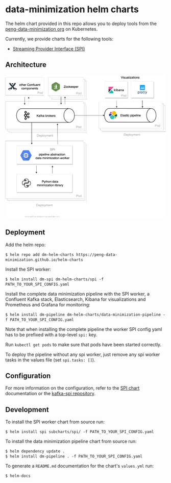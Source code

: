# data-minimization helm charts

The helm chart provided in this repo allows you to deploy tools from the [peng-data-minimization org](https://github.com/peng-data-minimization) on Kubernetes.

Currently, we provide charts for the following tools:

- [Streaming Provider Interface (SPI)](https://github.com/peng-data-minimization/kafka-spi)

## Architecture

<img src="dm-pipeline-chart-architecture.png" alt="DM Pipeline Chart Architecture on Kubernetes" height="450" />

## Deployment

Add the helm repo:
```
$ helm repo add dm-helm-charts https://peng-data-minimization.github.io/helm-charts
```

Install the SPI worker:
```
$ helm install dm-spi dm-helm-charts/spi -f PATH_TO_YOUR_SPI_CONFIG.yaml
```

Install the complete data minimization pipeline with the SPI worker, a Confluent Kafka stack, Elasticsearch, Kibana for visualizations and Prometheus and Grafana for monitoring:
```
$ helm install dm-pipeline dm-helm-charts/data-minimization-pipeline -f PATH_TO_YOUR_SPI_CONFIG.yaml
```
Note that when installing the complete pipeline the worker SPI config yaml has to be prefixed with a top-level `spi:` key.

Run `kubectl get pods` to make sure that pods have been started correctly.

To deploy the pipeline without any spi worker, just remove any spi worker tasks in the values file (set `spi.tasks: []`).

## Configuration

For more information on the configuration, refer to the [SPI chart](./charts/spi/README.md) documentation or the [kafka-spi repository](https://github.com/peng-data-minimization/kafka-spi).


## Development

To install the SPI worker chart from source run:
```
$ helm install spi subcharts/spi/ -f PATH_TO_YOUR_SPI_CONFIG.yaml
```

To install the data minimization pipeline chart from source run:
```
$ helm dependency update .
$ helm install dm-pipeline . -f PATH_TO_YOUR_SPI_CONFIG.yaml
```

To generate a `README.md` documentation for the chart's `values.yml` run:
```
$ helm-docs
```